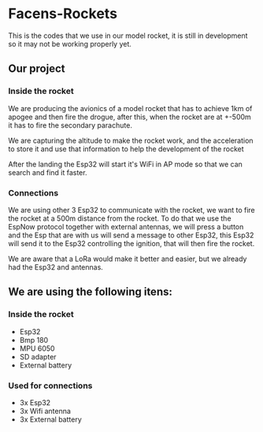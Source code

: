 # Facens-Rockets
This is the codes that we use in our model rocket, it is still in development so it may not be working properly yet.

## Our project

### Inside the rocket
We are producing the avionics of a model rocket that has to achieve 1km of apogee and then fire the drogue, after this, when the rocket are at +-500m it has to fire the secondary parachute.

We are capturing the altitude to make the rocket work, and the acceleration to store it and use that information to help the development of the rocket

After the landing the Esp32 will start it's WiFi in AP mode so that we can search and find it faster.

### Connections
We are using other 3 Esp32 to communicate with the rocket, we want to fire the rocket at a 500m distance from the rocket. To do that we use the EspNow protocol together with external antennas, we will press a button and the Esp that are with us will send a message to other Esp32, this Esp32 will send it to the Esp32 controlling the ignition, that will then fire the rocket.

We are aware that a LoRa would make it better and easier, but we already had the Esp32 and antennas. 

## We are using the following itens:

### Inside the rocket
- Esp32
- Bmp 180
- MPU 6050
- SD adapter
- External battery

### Used for connections
- 3x Esp32
- 3x Wifi antenna
- 3x External battery
